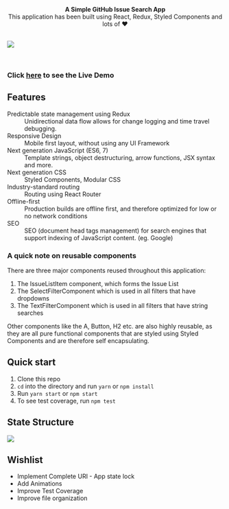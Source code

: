 
<div align="center"><strong>A Simple GitHub Issue Search App</strong></div>
<div align="center">This application has been built using React, Redux, Styled Components and lots of ❤️ </div>

<br />

![](https://i.imgur.com/aowrS8w.png)

<br />


### Click [here](https://nik-john.github.io/react-github-search) to see the Live Demo

## Features

<dl>
  <dt>Predictable state management using Redux</dt>
  <dd>Unidirectional data flow allows for change logging and time travel debugging.</dd>

  <dt>Responsive Design</dt>
  <dd>Mobile first layout, without using any UI Framework</dd>

  <dt>Next generation JavaScript (ES6, 7)</dt>
  <dd>Template strings, object destructuring, arrow functions, JSX syntax and more.</dd>

  <dt>Next generation CSS</dt>
  <dd>Styled Components, Modular CSS</dd>

  <dt>Industry-standard routing</dt>
  <dd>Routing using React Router</dd>


  <dt>Offline-first</dt>
  <dd>Production builds are offline first, and therefore optimized for low or no network conditions</dd>

  <dt>SEO</dt>
  <dd>SEO (document head tags management) for search engines that support indexing of JavaScript content. (eg. Google)</dd>
</dl>

### A quick note on reusable components

There are three major components reused throughout this application:

1. The IssueListItem component, which forms the Issue List
2. The SelectFilterComponent which is used in all filters that have dropdowns
3. The TextFilterComponent which is used in all filters that have string searches

Other components like the A, Button, H2 etc. are also highly reusable, as they are all pure functional components that are styled using Styled Components and are therefore self encapsulating.


## Quick start

1. Clone this repo
2. `cd` into the directory and run `yarn` or `npm install`
3. Run `yarn start` or `npm start`
4. To see test coverage, run `npm test`

## State Structure

![](https://i.imgur.com/ND9Lt1J.png)


## Wishlist

- Implement Complete URI - App state lock
- Add Animations
- Improve Test Coverage
- Improve file organization

